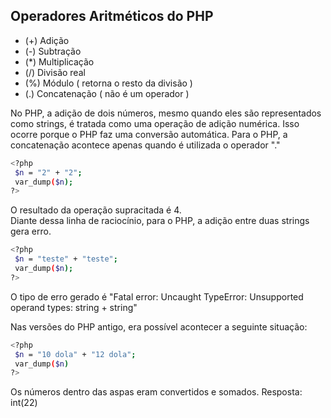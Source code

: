 ## Operadores Aritméticos do PHP 

-  (+) Adição
-  (-) Subtração
-  (*) Multiplicação
-  (/) Divisão real 
-  (%) Módulo ( retorna o resto da divisão )
-  (.) Concatenação ( não é um operador ) 

No PHP, a adição de dois números, mesmo quando eles são representados como strings, é tratada como uma operação de adição numérica. Isso ocorre porque o PHP faz uma conversão automática. Para o PHP,  a concatenação acontece apenas quando é utilizada o operador "."
```bash
<?php
 $n = "2" + "2";
 var_dump($n);
?>
```
O resultado da operação supracitada é 4. </br>
Diante dessa linha de raciocínio, para o PHP, a adição entre duas strings gera erro.

```bash
<?php
 $n = "teste" + "teste";
 var_dump($n);
?>
```
O tipo de erro gerado é "Fatal error: Uncaught TypeError: Unsupported operand types: string + string"


Nas versões do PHP antigo, era possível acontecer a seguinte situação:
```bash
<?php
 $n = "10 dola" + "12 dola";
 var_dump($n)
?>
```
Os números dentro das aspas eram convertidos e somados.
Resposta: int(22) 
